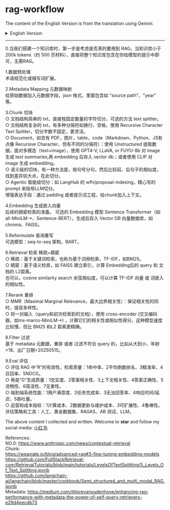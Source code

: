 # rag-workflow

The content of the English Version is from the translation using Gemini.

<details>
<summary> English Version</summary>

### This is the English Version

0.When building a knowledge base, the first step is to consider whether RAG is truly necessary. If the knowledge base is smaller than 200k tokens (approximately 500 pages of material), you can directly include the entire knowledge base in the prompt given to the model, without needing RAG.

1.Data Preprocessing<br>
Terminology normalization or acronym expansion.

2.Metadata Mapping<br>
Add metadata fields to the raw data, in JSON format, including fields like "source path," "year," etc.

3.Chunking<br>
○ For TXT files with simple document structures, directly split by a fixed number of characters; an optional method is using a text splitter.<br>
○ For TXT files with complex document structures and multiple delimiters like newlines or spaces, use Recursive Character Text Splitter, which offers more flexible, non-fixed size splitting.<br>
○ For Documents, such as those containing PDFs, images, tables, or code (Markdown, Python, JS are somewhat similar to Recursive Character splitting but with different delimiters): use Unstructured to extract data. For multimodal data (text+image), use models like GPT-4V, LLaVA, or FUYU-8b to generate text summaries for images, then embed and store them in a vector DB; alternatively, use CLIP to generate image embeddings.<br>
○ For semantic-level chunking, one method is to split by sentences (e.g., at periods), then compare the similarity of consecutive sentences to find points of significant difference and split there.<br>
○ Agentic chunking (intelligent splitting): For example, LangHub's wfh/proposal-indexing uses carefully crafted prompts to guide an LLM in the splitting process.<br>
Enhancing expressiveness: Add context to chunks through padding or prompt engineering.

4.Embedding / Generating Embeddings<br>
Preparation for subsequent dense retrieval. Optional Embedding models: Sentence Transformers (e.g., all-MiniLM-*, Sentence-BERT). After generation, store in a Vector DB (vector database) like Chroma or FAISS.

5.Query Reformulation<br>
Optional models: seq-to-seq architecture, BART.

6.Retrieval: Sparse + Dense<br>
○ Sparse: Keyword-based retrieval, also known as term frequency-based retrieval, TF-IDF, e.g., BM25.<br>
○ Dense: Semantic-based retrieval, e.g., building an index with FAISS and calculating the L2 distance between the embeddings of the query and documents.<br>
Alternatively, cosine similarity search can be used to calculate the similarity of TF-IDF vectors or word embeddings.<br>

7.Reranking<br>
○ MMR (Maximal Marginal Relevance): Ensures relevance while increasing diversity.<br>
○ Use a cross-encoder (e.g., ms-marco-MiniLM-*) with a pair of inputs (query and initially retrieved document) to calculate their relevance or similarity score. These models are slower but more accurate than BM25 and L2 distance.

8.Filtering<br>
Based on metadata, rerank or filter out results that do not conform to the query, e.g., sort descending, age > 18, production date > 20250515.

9.Evaluation<br>
○ Evaluate the effectiveness of "R" in RAG (Retrieval Quality): 1. Hit Rate, 2. Mean Reciprocal Rank (MRR), 3. Precision, 4. Recall, 5. NDCG (Normalized Discounted Cumulative Gain).<br>
○ Then, "G" (Generation Quality): 1. Faithfulness, 2. Answer Relevance, 3. Context Relevance/Utilization, 4. Answer Correctness, 5. Fluency, 6. Conciseness, 7. Harmlessness.<br>
○ End-to-End System Performance: 1. User Satisfaction, 2. Task Completion Rate, 3. No Answer Rate / Rejection Rate, 4. Response Time / Latency, 5. Throughput.<br>
○ Operational and Cost Metrics: 1. Computational Cost, 2. Data Update & Maintenance Cost, 3. Scalability, 4. Robustness.<br>
Evaluation Strategies and Tools: Human evaluation, Golden Datasets, RAGAS, A/B Testing, LLM-as-a-judge

</details>

---

0.当我们搭建一个知识库时，第一步是考虑是否真的要用到 RAG。当知识库小于 200k tokens（约 500 页材料），直接将整个知识库包含在你给模型的提示中即可，无需RAG。
	
1.数据预处理<br>
术语规范化或缩写词扩展。
	
2.Metadata Mapping 元数据映射<br>
给原始数据加入元数据字段，json 格式，里面包含如 "source path"、"year" 等。
	
3.Chunk 切块<br>
○ 文档结构简单的 txt，直接按固定数量的字符切分，可选的方法 text splitter。<br>
○ 文档结构复杂的 txt，有多种分隔符如换行、空格，使用 Recursive Character Text Splitter，切分字数不固定，更灵活。<br>
○ Document，如含有 PDF，图片，table，code（Markdown、Python、JS有点像 Recursive Character，但有不同的分隔符）：使用 Unstructured 提取数据。面对多模态（text+image），使用 GPT4-V, LLaVA, or FUYU-8b 对 image 生成 text summaries,再 embedding 后存入 vector db；或者使用 CLIP 对 image 生成 embedding。<br>
○ 语义级的切块，有一种方法是，按句号分句，然后比较前、后句子的相似度，找到差异较大点，在此切分。<br>
○ Agentic 智能级切分：如 LangHub 的 wfh/proposal-indexing，精心写的 prompt 来指导LLM切分。<br>
增强表达手段：通过 padding 或者提示词工程，给chunk加入上下文。
	
4.Embedding 生成嵌入向量<br>
后续的稠密检索的准备。 可选的 Embedding 模型 Sentence Transformer（如all-MiniLM-*、Sentence-BERT），生成后存入 Vector DB 向量数据库，如 chroma、FAISS。
	
5.Reformulate 查询重写<br>
可选模型：seq-to-seq 架构，BART。

6.Retrieval 检索  稀疏+稠密<br>
○ 稀疏：基于关键词检索，也称为基于词频检索，TF-IDF，如BM25。<br>
○ 稠密：基于语义检索，如 FAISS 建立索引，计算 Embedding后的 query 和 文档的 L2距离。<br>
也可以，cosine similarity search 余弦相似度，可以计算 TF-IDF 向量 或 词嵌入 的相似性。
 
7.Rerank 重排<br>
○ MMR（Maximal Marginal Relevance，最大边界相关性）：保证相关性的同时，提高多样性。<br>
○ 将一对输入（query和初次检索到的文档），使用 cross-encoder (交叉编码器，如ms-marco-MiniLM-*) ，计算它们的相关性或相似性得分。这种模型速度比较慢，但比 BM25 和L2 距离更精确。
 
8.Filter 过滤<br>
基于 metadata 元数据，重排 或者 过滤不符合 query 的，比如从大到小、年龄>18、出厂日期>20250515。
 
9.Eval 评估<br>
○ 评估 RAG 中“R”的有效性，检索质量：1命中率、2平均倒数排名、3精准率、4召回率、5NDCG。<br>
○ 再是“G”生成质量：1忠实度、2答案相关性、3上下文相关性、4答案正确性、5流畅性、6简洁性、7无害性。<br>
○ 端到端系统性能：1用户满意度、2任务完成率、3无法回答率、4响应时间/延迟、5吞吐量。<br>
○ 运营和成本指标：1计算成本、2数据更新与维护成本、3可扩展性、4鲁棒性。<br>
评估策略和工具：人工、黄金数据集、RAGAS、AB 测试、LLM。

The above content I collected and written.
Welcome to **star** and follow my social media: [小红书]([链接地址](https://www.xiaohongshu.com/user/profile/5ee64a640000000001001447)).

References:<br>
NO.0: https://www.anthropic.com/news/contextual-retrieval<br>
Chunk:<br>
https://weaviate.io/blog/advanced-rag#3-fine-tuning-embedding-models<br>
https://github.com/FullStackRetrieval-com/RetrievalTutorials/blob/main/tutorials/LevelsOfTextSplitting/5_Levels_Of_Text_Splitting.ipynb<br>
https://github.com/langchain-ai/langchain/blob/master/cookbook/Semi_structured_and_multi_modal_RAG.ipynb<br>
Metadata: https://medium.com/@lorevanoudenhove/enhancing-rag-performance-with-metadata-the-power-of-self-query-retrievers-e29d4eecdb73
